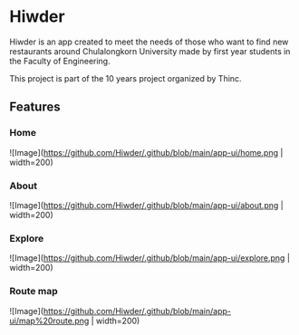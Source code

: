 # Hiwder

Hiwder is an app created to meet the needs of those who want to find new restaurants around Chulalongkorn University made by first year students in the Faculty of Engineering. 

This project is part of the 10 years project organized by Thinc.

## Features

### Home
![Image](https://github.com/Hiwder/.github/blob/main/app-ui/home.png | width=200)

### About
![Image](https://github.com/Hiwder/.github/blob/main/app-ui/about.png | width=200)

### Explore
![Image](https://github.com/Hiwder/.github/blob/main/app-ui/explore.png | width=200)

### Route map
![Image](https://github.com/Hiwder/.github/blob/main/app-ui/map%20route.png | width=200)
